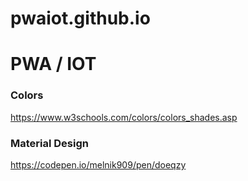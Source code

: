 # pwaiot.github.io
# PWA / IOT

### Colors
https://www.w3schools.com/colors/colors_shades.asp

### Material Design
https://codepen.io/melnik909/pen/doeqzy

